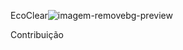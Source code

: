 EcoClear![imagem-removebg-preview](https://github.com/user-attachments/assets/22926ce8-0e94-4f6f-83a0-9a09620e7cdc)


Contribuição



